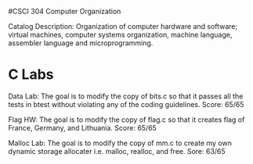 #CSCI 304 Computer Organization

Catalog Description: Organization of computer hardware and software; virtual machines, computer systems organization, machine language, assembler language and microprogramming. 

# C Labs
Data Lab: The goal is to modify the copy of bits.c so that it passes all the tests in btest without violating any of the coding guidelines. Score: 65/65

Flag HW: The goal is to modify the copy of flag.c so that it creates flag of France, Germany, and Lithuania. Score: 65/65

Malloc Lab: The goal is to modify the copy of mm.c to create my own dynamic storage allocater i.e. malloc, realloc, and free. Sore: 63/65


